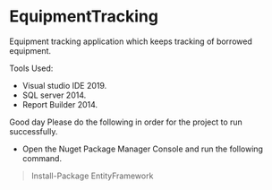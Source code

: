 # EquipmentTracking
Equipment tracking application which keeps tracking of borrowed equipment.

Tools Used:
- Visual studio IDE 2019.
- SQL server 2014.
- Report Builder 2014.

Good day Please do the following in order for the project to run successfully.
- Open the Nuget Package Manager Console and run the following command.
> Install-Package EntityFramework

